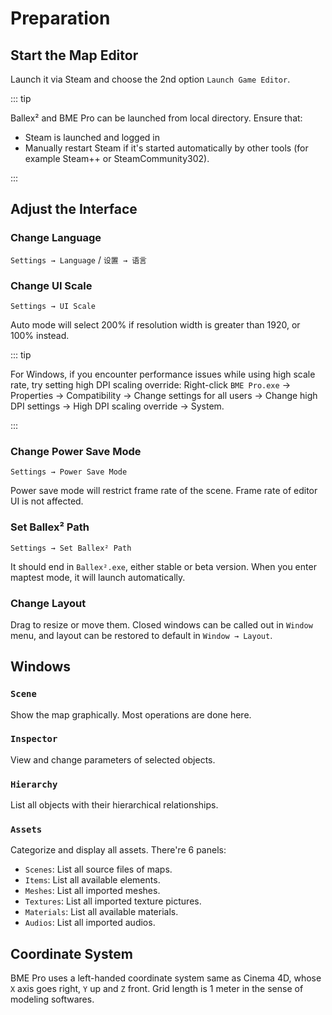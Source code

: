 # Preparation

## Start the Map Editor

Launch it via Steam and choose the 2nd option `Launch Game Editor`.

::: tip

Ballex² and BME Pro can be launched from local directory. Ensure that:

- Steam is launched and logged in
- Manually restart Steam if it's started automatically by other tools (for example Steam++ or SteamCommunity302).

:::

## Adjust the Interface

### Change Language

`Settings → Language` / `设置 → 语言`

### Change UI Scale

`Settings → UI Scale`

Auto mode will select 200% if resolution width is greater than 1920, or 100% instead.

::: tip

For Windows, if you encounter performance issues while using high scale rate, try setting high DPI scaling override: Right-click `BME Pro.exe` → Properties → Compatibility → Change settings for all users → Change high DPI settings → High DPI scaling override → System.

:::

### Change Power Save Mode

`Settings → Power Save Mode`

Power save mode will restrict frame rate of the scene. Frame rate of editor UI is not affected.

### Set Ballex² Path

`Settings → Set Ballex² Path`

It should end in `Ballex².exe`, either stable or beta version. When you enter maptest mode, it will launch automatically.

### Change Layout

Drag to resize or move them. Closed windows can be called out in `Window` menu, and layout can be restored to default in `Window → Layout`.

## Windows

### `Scene`

Show the map graphically. Most operations are done here.

### `Inspector`

View and change parameters of selected objects.

### `Hierarchy`

List all objects with their hierarchical relationships.

### `Assets`

Categorize and display all assets. There're 6 panels:

- `Scenes`: List all source files of maps.
- `Items`: List all available elements.
- `Meshes`: List all imported meshes.
- `Textures`: List all imported texture pictures.
- `Materials`: List all available materials.
- `Audios`: List all imported audios.

## Coordinate System

BME Pro uses a left-handed coordinate system same as Cinema 4D, whose `X` axis goes right, `Y` up and `Z` front. Grid length is 1 meter in the sense of modeling softwares.
